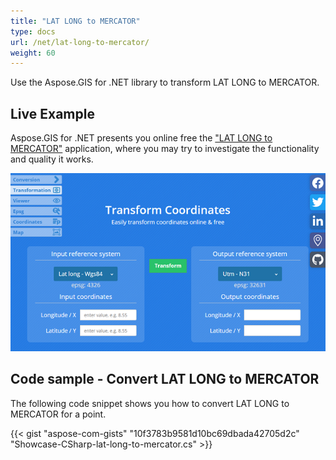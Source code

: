 ```yaml
---
title: "LAT LONG to MERCATOR"
type: docs
url: /net/lat-long-to-mercator/
weight: 60
---
```


Use the Aspose.GIS for .NET library to transform LAT LONG to MERCATOR.

## **Live Example**

Aspose.GIS for .NET presents you online free the ["LAT LONG to MERCATOR"](https://products.aspose.app/gis/transformation/lat-long-to-mercator) application, where you may try to investigate the functionality and quality it works.

![transformation coordinates app](transform-coordinates.png)

## **Code sample - Convert LAT LONG to MERCATOR**

The following code snippet shows you how to convert LAT LONG to MERCATOR for a point.

{{< gist "aspose-com-gists" "10f3783b9581d10bc69dbada42705d2c" "Showcase-CSharp-lat-long-to-mercator.cs" >}}
